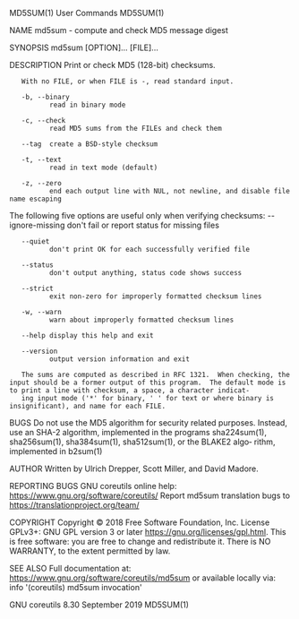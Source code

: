 MD5SUM(1)                                                                                       User Commands                                                                                       MD5SUM(1)

NAME
       md5sum - compute and check MD5 message digest

SYNOPSIS
       md5sum [OPTION]... [FILE]...

DESCRIPTION
       Print or check MD5 (128-bit) checksums.

       With no FILE, or when FILE is -, read standard input.

       -b, --binary
              read in binary mode

       -c, --check
              read MD5 sums from the FILEs and check them

       --tag  create a BSD-style checksum

       -t, --text
              read in text mode (default)

       -z, --zero
              end each output line with NUL, not newline, and disable file name escaping

   The following five options are useful only when verifying checksums:
       --ignore-missing
              don't fail or report status for missing files

       --quiet
              don't print OK for each successfully verified file

       --status
              don't output anything, status code shows success

       --strict
              exit non-zero for improperly formatted checksum lines

       -w, --warn
              warn about improperly formatted checksum lines

       --help display this help and exit

       --version
              output version information and exit

       The sums are computed as described in RFC 1321.  When checking, the input should be a former output of this program.  The default mode is to print a line with checksum, a space, a character indicat‐
       ing input mode ('*' for binary, ' ' for text or where binary is insignificant), and name for each FILE.

BUGS
       Do not use the MD5 algorithm for security related purposes.  Instead, use an SHA-2 algorithm, implemented in the programs sha224sum(1), sha256sum(1), sha384sum(1), sha512sum(1), or the BLAKE2  algo‐
       rithm, implemented in b2sum(1)

AUTHOR
       Written by Ulrich Drepper, Scott Miller, and David Madore.

REPORTING BUGS
       GNU coreutils online help: <https://www.gnu.org/software/coreutils/>
       Report md5sum translation bugs to <https://translationproject.org/team/>

COPYRIGHT
       Copyright © 2018 Free Software Foundation, Inc.  License GPLv3+: GNU GPL version 3 or later <https://gnu.org/licenses/gpl.html>.
       This is free software: you are free to change and redistribute it.  There is NO WARRANTY, to the extent permitted by law.

SEE ALSO
       Full documentation at: <https://www.gnu.org/software/coreutils/md5sum>
       or available locally via: info '(coreutils) md5sum invocation'

GNU coreutils 8.30                                                                              September 2019                                                                                      MD5SUM(1)
